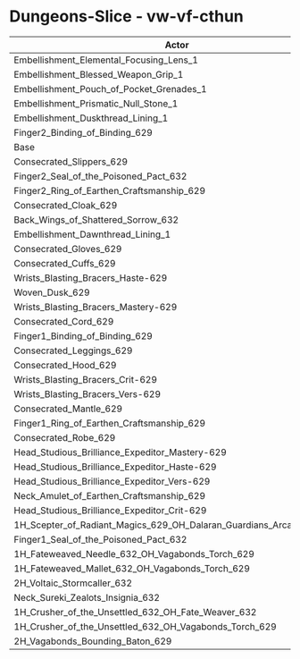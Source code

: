 # Dungeons-Slice - vw-vf-cthun
| Actor | DPS | Increase |
|---|:---:|:---:|
|Embellishment_Elemental_Focusing_Lens_1|1112394|0.33%|
|Embellishment_Blessed_Weapon_Grip_1|1112225|0.31%|
|Embellishment_Pouch_of_Pocket_Grenades_1|1110611|0.17%|
|Embellishment_Prismatic_Null_Stone_1|1110389|0.15%|
|Embellishment_Duskthread_Lining_1|1109280|0.05%|
|Finger2_Binding_of_Binding_629|1109006|0.02%|
|Base|1108738|0.00%|
|Consecrated_Slippers_629|1108530|-0.02%|
|Finger2_Seal_of_the_Poisoned_Pact_632|1108363|-0.03%|
|Finger2_Ring_of_Earthen_Craftsmanship_629|1108227|-0.05%|
|Consecrated_Cloak_629|1108127|-0.06%|
|Back_Wings_of_Shattered_Sorrow_632|1108024|-0.06%|
|Embellishment_Dawnthread_Lining_1|1107487|-0.11%|
|Consecrated_Gloves_629|1106909|-0.16%|
|Consecrated_Cuffs_629|1106810|-0.17%|
|Wrists_Blasting_Bracers_Haste-629|1106069|-0.24%|
|Woven_Dusk_629|1105765|-0.27%|
|Wrists_Blasting_Bracers_Mastery-629|1105740|-0.27%|
|Consecrated_Cord_629|1105547|-0.29%|
|Finger1_Binding_of_Binding_629|1105004|-0.34%|
|Consecrated_Leggings_629|1104401|-0.39%|
|Consecrated_Hood_629|1104090|-0.42%|
|Wrists_Blasting_Bracers_Crit-629|1103923|-0.43%|
|Wrists_Blasting_Bracers_Vers-629|1103545|-0.47%|
|Consecrated_Mantle_629|1103405|-0.48%|
|Finger1_Ring_of_Earthen_Craftsmanship_629|1103319|-0.49%|
|Consecrated_Robe_629|1102246|-0.59%|
|Head_Studious_Brilliance_Expeditor_Mastery-629|1101903|-0.62%|
|Head_Studious_Brilliance_Expeditor_Haste-629|1101428|-0.66%|
|Head_Studious_Brilliance_Expeditor_Vers-629|1098873|-0.89%|
|Neck_Amulet_of_Earthen_Craftsmanship_629|1098789|-0.90%|
|Head_Studious_Brilliance_Expeditor_Crit-629|1096595|-1.10%|
|1H_Scepter_of_Radiant_Magics_629_OH_Dalaran_Guardians_Arcanotool_632|1095909|-1.16%|
|Finger1_Seal_of_the_Poisoned_Pact_632|1092695|-1.45%|
|1H_Fateweaved_Needle_632_OH_Vagabonds_Torch_629|1089542|-1.73%|
|1H_Fateweaved_Mallet_632_OH_Vagabonds_Torch_629|1087847|-1.88%|
|2H_Voltaic_Stormcaller_632|1079337|-2.65%|
|Neck_Sureki_Zealots_Insignia_632|1064634|-3.98%|
|1H_Crusher_of_the_Unsettled_632_OH_Fate_Weaver_632|933423|-15.81%|
|1H_Crusher_of_the_Unsettled_632_OH_Vagabonds_Torch_629|929195|-16.19%|
|2H_Vagabonds_Bounding_Baton_629|900665|-18.77%|
